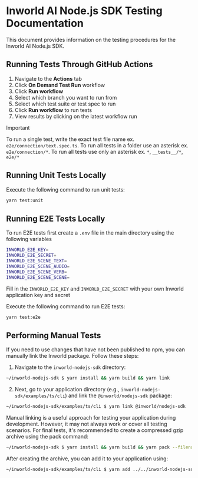 # Inworld AI Node.js SDK Testing Documentation

This document provides information on the testing procedures for the Inworld AI Node.js SDK.

## Running Tests Through GitHub Actions

1. Navigate to the **Actions** tab
2. Click **On Demand Test Run** workflow
3. Click **Run workflow**
4. Select which branch you want to run from
5. Select which test suite or test spec to run
6. Click **Run workflow** to run tests
7. View results by clicking on the latest workflow run
> [!IMPORTANT]
> To run a single test, write the exact test file name ex. `e2e/connection/text.spec.ts`.
> To run all tests in a folder use an asterisk ex. `e2e/connection/*`.
> To run all tests use only an asterisk ex. `*`, `__tests__/*`, `e2e/*`

## Running Unit Tests Locally

Execute the following command to run unit tests:

```sh
yarn test:unit
```

## Running E2E Tests Locally

To run E2E tests first create a `.env` file in the main directory using the following variables

```sh
INWORLD_E2E_KEY=
INWORLD_E2E_SECRET=
INWORLD_E2E_SCENE_TEXT=
INWORLD_E2E_SCENE_AUDIO=
INWORLD_E2E_SCENE_VERB=
INWORLD_E2E_SCENE_SCENE=
```

Fill in the `INWORLD_E2E_KEY` and `INWORLD_E2E_SECRET` with your own Inworld application key and secret

Execute the following command to run E2E tests:

```sh
yarn test:e2e
```

## Performing Manual Tests

If you need to use changes that have not been published to npm, you can manually link the Inworld package. Follow these steps:

1. Navigate to the `inworld-nodejs-sdk` directory:
   
```sh
~/inworld-nodejs-sdk $ yarn install && yarn build && yarn link
```

2. Next, go to your application directory (e.g., `inworld-nodejs-sdk/examples/ts/cli`) and link the `@inworld/nodejs-sdk` package:

```sh
~/inworld-nodejs-sdk/examples/ts/cli $ yarn link @inworld/nodejs-sdk
```

Manual linking is a useful approach for testing your application during development. However, it may not always work or cover all testing scenarios. For final tests, it's recommended to create a compressed gzip archive using the pack command:

```sh
~/inworld-nodejs-sdk $ yarn install && yarn build && yarn pack --filename inworld-nodejs-sdk-test.tgz
```

After creating the archive, you can add it to your application using:

```sh
~/inworld-nodejs-sdk/examples/ts/cli $ yarn add ../../inworld-nodejs-sdk-test.tgz
```
